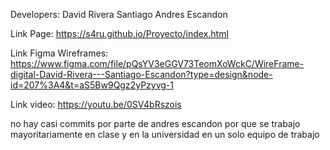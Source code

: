 Developers: David Rivera 
            Santiago Andres Escandon
            
Link Page: https://s4ru.github.io/Proyecto/index.html



Link Figma Wireframes: https://www.figma.com/file/pQsYV3eGGV73TeomXoWckC/WireFrame-digital-David-Rivera---Santiago-Escandon?type=design&node-id=207%3A4&t=aS5Bw9Qgz2yPzyvg-1


Link video: https://youtu.be/0SV4bRszois


no hay casi commits por parte de andres escandon por que se trabajo mayoritariamente en clase y en la universidad en un solo equipo de trabajo
